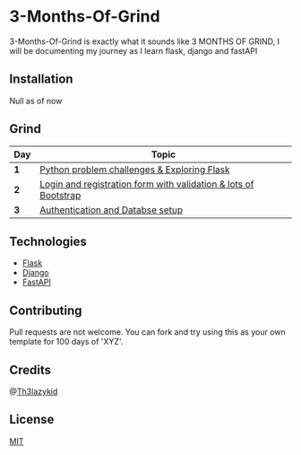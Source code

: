 # 3-Months-Of-Grind

3-Months-Of-Grind is exactly what it sounds like 3 MONTHS OF GRIND, I will be documenting my journey as I learn flask, django and fastAPI

## Installation

Null as of now

## Grind

Day | Topic
--- | ---
**1** |  [Python problem challenges & Exploring Flask](/Days/day1.md)
**2** |  [Login and registration form with validation & lots of Bootstrap](/Days/day2.md)
**3** |  [Authentication and Databse setup](/Days/day3.md)

## Technologies

- [Flask](https://flask.palletsprojects.com/en/2.1.x/)
- [Django](https://www.djangoproject.com/)
- [FastAPI](https://fastapi.tiangolo.com/)

## Contributing
Pull requests are not welcome. You can fork and try using this as your own template for 100 days of 'XYZ'.

## Credits

@[Th3lazykid](https://github.com/Th3lazykid)

## License
[MIT](https://choosealicense.com/licenses/mit/)

